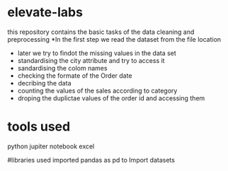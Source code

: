 # elevate-labs
this repository contains the basic tasks of the data cleaning and preprocessing
*In the first step we read the dataset from the file location 
* later we try to findot the missing values in the data set
* standardising the city attribute and try to access it
* sandardising the colom names
* checking the formate of the Order date
* decribing the data
* counting the values of the sales according to category
* droping the duplictae values of the order id and accessing them
  
# tools used 
python
jupiter notebook
excel

#libraries used
imported pandas as pd to Import datasets 
